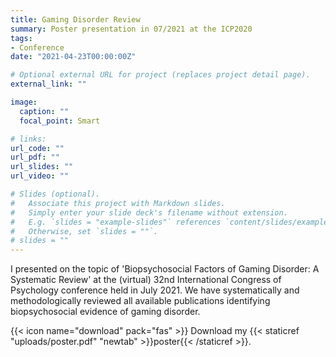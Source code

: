 ```yaml
---
title: Gaming Disorder Review
summary: Poster presentation in 07/2021 at the ICP2020
tags:
- Conference
date: "2021-04-23T00:00:00Z"

# Optional external URL for project (replaces project detail page).
external_link: ""

image:
  caption: ""
  focal_point: Smart

# links:
url_code: ""
url_pdf: ""
url_slides: ""
url_video: ""

# Slides (optional).
#   Associate this project with Markdown slides.
#   Simply enter your slide deck's filename without extension.
#   E.g. `slides = "example-slides"` references `content/slides/example-slides.md`.
#   Otherwise, set `slides = ""`.
# slides = ""
---
```


I presented on the topic of 'Biopsychosocial Factors of Gaming Disorder: A Systematic Review' at the (virtual) 32nd International Congress of Psychology conference held in July 2021. We have systematically and methodologically reviewed all available publications identifying biopsychosocial evidence of gaming disorder.

{{< icon name="download" pack="fas" >}} Download my {{< staticref "uploads/poster.pdf" "newtab" >}}poster{{< /staticref >}}.